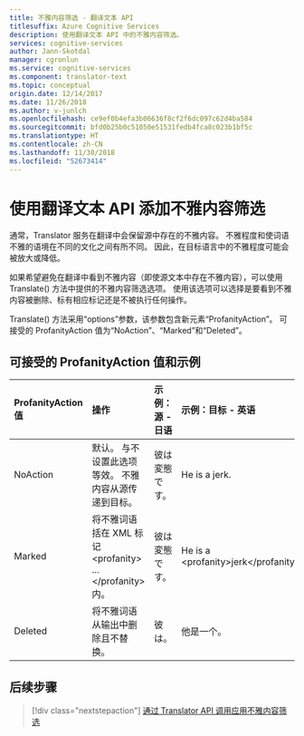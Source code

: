 ```yaml
---
title: 不雅内容筛选 - 翻译文本 API
titlesuffix: Azure Cognitive Services
description: 使用翻译文本 API 中的不雅内容筛选。
services: cognitive-services
author: Jann-Skotdal
manager: cgronlun
ms.service: cognitive-services
ms.component: translator-text
ms.topic: conceptual
origin.date: 12/14/2017
ms.date: 11/26/2018
ms.author: v-junlch
ms.openlocfilehash: ce9ef0b4efa3b06636f8cf2f6dc097c62d4ba584
ms.sourcegitcommit: bfd0b25b0c51050e51531fedb4fca8c023b1bf5c
ms.translationtype: HT
ms.contentlocale: zh-CN
ms.lasthandoff: 11/30/2018
ms.locfileid: "52673414"
---
```

# <a name="add-profanity-filtering-with-the-translator-text-api"></a>使用翻译文本 API 添加不雅内容筛选

通常，Translator 服务在翻译中会保留源中存在的不雅内容。 不雅程度和使词语不雅的语境在不同的文化之间有所不同。 因此，在目标语言中的不雅程度可能会被放大或降低。

如果希望避免在翻译中看到不雅内容（即使源文本中存在不雅内容），可以使用 Translate() 方法中提供的不雅内容筛选选项。 使用该选项可以选择是要看到不雅内容被删除、标有相应标记还是不被执行任何操作。

Translate() 方法采用“options”参数，该参数包含新元素“ProfanityAction”。 可接受的 ProfanityAction 值为“NoAction”、“Marked”和“Deleted”。

## <a name="accepted-values-of-profanityaction-and-examples"></a>可接受的 ProfanityAction 值和示例
|ProfanityAction 值 | 操作 | 示例：源 - 日语 | 示例：目标 - 英语|
| :---|:---|:---|:---|
| NoAction | 默认。 与不设置此选项等效。 不雅内容从源传递到目标。 | 彼は変態です。 | He is a jerk. |
| Marked | 将不雅词语括在 XML 标记 \<profanity> ... \</profanity> 内。 | 彼は変態です。 | He is a \<profanity>jerk\</profanity>. |
| Deleted | 将不雅词语从输出中删除且不替换。 | 彼は。 | 他是一个。 |

## <a name="next-steps"></a>后续步骤
> [!div class="nextstepaction"]
> [通过 Translator API 调用应用不雅内容筛选](reference/v3-0-translate.md)

